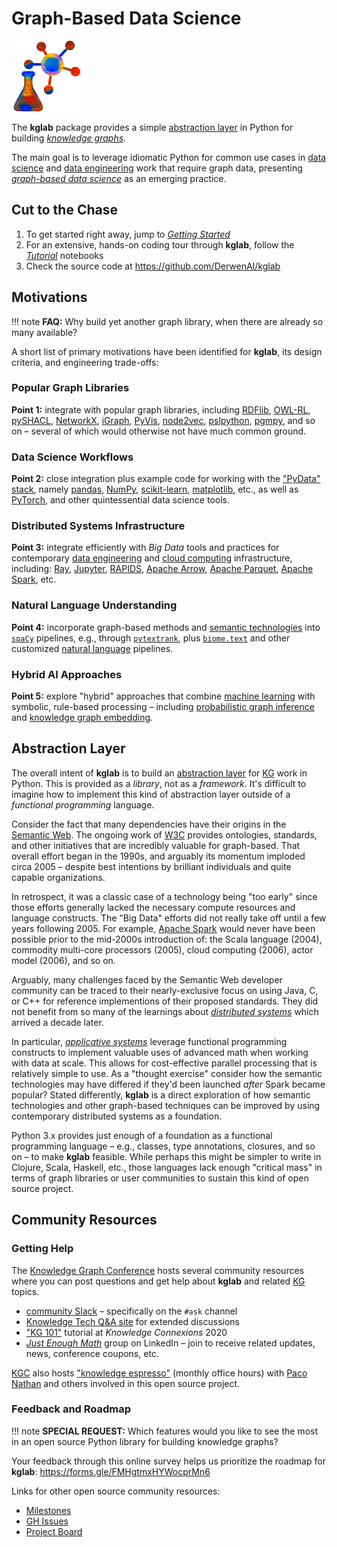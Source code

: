 # Graph-Based Data Science

<img src="assets/logo.png" width="113" alt="illustration of a knowledge graph, plus laboratory glassware"/>

The **kglab** package provides a simple
[abstraction layer](glossary/#abstraction-layer)
in Python for building
[*knowledge graphs*](glossary/#knowledge-graph).

The main goal is to leverage idiomatic Python for common use cases in 
[data science](glossary/#data-science)
and 
[data engineering](glossary/#data-engineering)
work that require graph data, presenting 
[*graph-based data science*](glossary/#graph-based-data-science)
as an emerging practice.


## Cut to the Chase

  1. To get started right away, jump to [*Getting Started*](start/)
  1. For an extensive, hands-on coding tour through **kglab**, follow the [*Tutorial*](tutorial/) notebooks
  1. Check the source code at <https://github.com/DerwenAI/kglab>


## Motivations

!!! note
    **FAQ:** Why build yet another graph library, when there are already so many available?

A short list of primary motivations have been identified for
**kglab**, its design criteria, and engineering trade-offs:


### Popular Graph Libraries

**Point 1:**
integrate with popular graph libraries, including 
[RDFlib](https://rdflib.readthedocs.io/),
[OWL-RL](https://owl-rl.readthedocs.io/),
[pySHACL](https://github.com/RDFLib/pySHACL),
[NetworkX](https://networkx.org/),
[iGraph](https://igraph.org/python/),
[PyVis](https://pyvis.readthedocs.io/), 
[node2vec](http://snap.stanford.edu/node2vec/),
[pslpython](https://psl.linqs.org/),
[pgmpy](https://pgmpy.org/),
and so on –
several of which would otherwise not have much common ground.


### Data Science Workflows

**Point 2:**
close integration plus example code for working with the
["PyData" stack](https://numfocus.org/sponsored-projects),
namely
[pandas](https://pandas.pydata.org/),
[NumPy](https://numpy.org/),
[scikit-learn](https://scikit-learn.org/),
[matplotlib](https://matplotlib.org/),
etc.,
as well as
[PyTorch](https://pytorch.org/),
and other quintessential data science tools.


### Distributed Systems Infrastructure

**Point 3:**
integrate efficiently with *Big Data* tools and practices for contemporary
[data engineering](glossary/#data-engineering)
and
[cloud computing](glossary/#cloud-computing)
infrastructure, including:
[Ray](https://ray.io/),
[Jupyter](https://jupyter.org/),
[RAPIDS](https://rapids.ai/),
[Apache Arrow](https://arrow.apache.org/),
[Apache Parquet](https://parquet.apache.org/),
[Apache Spark](https://spark.apache.org/),
etc.


### Natural Language Understanding

**Point 4:**
incorporate graph-based methods and
[semantic technologies](glossary/#semantic-technologies)
into
[`spaCy`](https://spacy.io/) pipelines, e.g., through 
[`pytextrank`](https://github.com/DerwenAI/pytextrank/), 
plus
[`biome.text`](https://www.recogn.ai/biome-text/)
and other customized
[natural language](glossary/#natural-language)
pipelines.


### Hybrid AI Approaches

**Point 5:**
explore "hybrid" approaches that combine 
[machine learning](glossary/#machine-learning)
with
symbolic, rule-based processing – including 
[probabilistic graph inference](glossary/#probabilistic-graph-inference)
and
[knowledge graph embedding](glossary/#knowledge-graph-embedding).


## Abstraction Layer

The overall intent of **kglab** is to build an
[abstraction layer](glossary/#abstraction-layer)
for [KG](glossary/#kg) work in Python.
This is provided as a *library*, not as a *framework*.
It's difficult to imagine how to implement this kind of abstraction
layer outside of a *functional programming* language.

Consider the fact that many dependencies have their origins in the
[Semantic Web](glossary/#semantic-web).
The ongoing work of [W3C](glossary/#w3c)
provides ontologies, standards, and other initiatives that are incredibly
valuable for graph-based.
That overall effort began in the 1990s, and arguably its momentum
imploded circa 2005 – despite best intentions by brilliant individuals
and quite capable organizations.

In retrospect, it was a classic case of a technology being "too early"
since those efforts generally lacked the necessary compute resources
and language constructs.
The "Big Data" efforts did not really take off until a few years 
following 2005.
For example, [Apache Spark](glossary/#apache-spark) would never have 
been possible prior to the mid-2000s introduction of:
the Scala language (2004),
commodity multi-core processors (2005),
cloud computing (2006),
actor model (2006),
and so on.

Arguably, many challenges faced by the Semantic Web developer
community can be traced to their nearly-exclusive focus on using Java,
C, or C++ for reference implementions of their proposed standards.
They did not benefit from so many of the learnings about
[*distributed systems*](glossary/#distributed-systems) which
arrived a decade later.

In particular, [*applicative systems*](glossary/#applicative-systems)
leverage functional programming constructs to implement valuable uses
of advanced math when working with data at scale.
This allows for cost-effective parallel processing that is relatively 
simple to use.
As a "thought exercise" consider how the semantic technologies may
have differed if they'd been launched *after* Spark became popular?
Stated differently, **kglab** is a direct exploration of how semantic 
technologies and other graph-based techniques can be improved by
using contemporary distributed systems as a foundation.

Python 3.x provides just enough of a foundation as a functional
programming language – e.g., classes, type annotations, closures, and
so on – to make **kglab** feasible.
While perhaps this might be simpler to write in Clojure, Scala,
Haskell, etc., those languages lack enough "critical mass" in
terms of graph libraries or user communities to sustain this kind 
of open source project.


## Community Resources

### Getting Help

The [Knowledge Graph Conference](glossary/#knowledge-graph-conference)
hosts several community resources where you can post questions and 
get help about **kglab** and related
[KG](glossary/#kg)
topics.

  * [community Slack](https://knowledgegraphconf.slack.com/archives/C017LUAML8Z) – specifically on the `#ask` channel
  * [Knowledge Tech Q&A site](https://answers.knowledgegraph.tech/) for extended discussions
  * ["KG 101"](https://knowledge-connexions-conference.heysummit.com/talks/kg-101/) tutorial at *Knowledge Connexions* 2020
  * [*Just Enough Math*](https://www.linkedin.com/groups/6725785/) group on LinkedIn – join to receive related updates, news, conference coupons, etc.

[KGC](glossary/#knowledge-graph-conference)
also hosts 
["knowledge espresso"](https://www.notion.so/KG-Community-Events-Calendar-8aacbe22efa94d9b8b39b7288e22c2d3)
(monthly office hours) with [Paco Nathan](ack/#project-lead) 
and others involved in this open source project.


### Feedback and Roadmap

!!! note
    **SPECIAL REQUEST:** Which features would you like to see the most
    in an open source Python library for building knowledge graphs?

Your feedback through this online survey helps us prioritize the roadmap for **kglab**:
<https://forms.gle/FMHgtmxHYWocprMn6>

Links for other open source community resources:

  * [Milestones](https://github.com/DerwenAI/kglab/milestones)
  * [GH Issues](https://github.com/DerwenAI/kglab/issues)
  * [Project Board](https://github.com/DerwenAI/kglab/projects/1)
